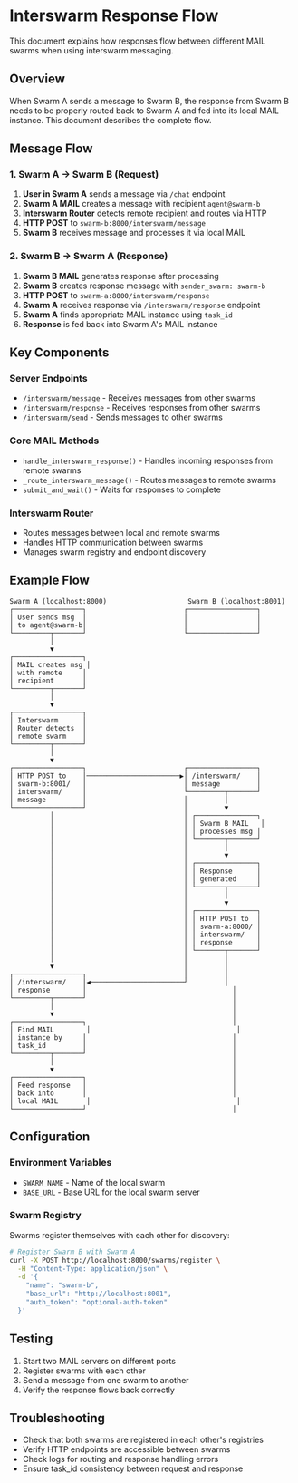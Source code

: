 # Interswarm Response Flow

This document explains how responses flow between different MAIL swarms when using interswarm messaging.

## Overview

When Swarm A sends a message to Swarm B, the response from Swarm B needs to be properly routed back to Swarm A and fed into its local MAIL instance. This document describes the complete flow.

## Message Flow

### 1. Swarm A → Swarm B (Request)

1. **User in Swarm A** sends a message via `/chat` endpoint
2. **Swarm A MAIL** creates a message with recipient `agent@swarm-b`
3. **Interswarm Router** detects remote recipient and routes via HTTP
4. **HTTP POST** to `swarm-b:8000/interswarm/message`
5. **Swarm B** receives message and processes it via local MAIL

### 2. Swarm B → Swarm A (Response)

1. **Swarm B MAIL** generates response after processing
2. **Swarm B** creates response message with `sender_swarm: swarm-b`
3. **HTTP POST** to `swarm-a:8000/interswarm/response`
4. **Swarm A** receives response via `/interswarm/response` endpoint
5. **Swarm A** finds appropriate MAIL instance using `task_id`
6. **Response** is fed back into Swarm A's MAIL instance

## Key Components

### Server Endpoints

- `/interswarm/message` - Receives messages from other swarms
- `/interswarm/response` - Receives responses from other swarms
- `/interswarm/send` - Sends messages to other swarms

### Core MAIL Methods

- `handle_interswarm_response()` - Handles incoming responses from remote swarms
- `_route_interswarm_message()` - Routes messages to remote swarms
- `submit_and_wait()` - Waits for responses to complete

### Interswarm Router

- Routes messages between local and remote swarms
- Handles HTTP communication between swarms
- Manages swarm registry and endpoint discovery

## Example Flow

```
Swarm A (localhost:8000)                    Swarm B (localhost:8001)
┌─────────────────┐                        ┌─────────────────┐
│ User sends msg  │                        │                 │
│ to agent@swarm-b│                        │                 │
└─────────┬───────┘                        └─────────────────┘
          │
          ▼
┌─────────────────┐
│ MAIL creates msg │
│ with remote     │
│ recipient       │
└─────────┬───────┘
          │
          ▼
┌─────────────────┐
│ Interswarm      │
│ Router detects  │
│ remote swarm    │
└─────────┬───────┘
          │
          ▼
┌─────────────────┐                        ┌─────────────────┐
│ HTTP POST to    │───────────────────────▶│ /interswarm/    │
│ swarm-b:8001/   │                        │ message         │
│ interswarm/     │                        └─────────┬───────┘
│ message         │                        │         │
└─────────────────┘                        │         ▼
          │                                │ ┌───────────────┐
          │                                │ │ Swarm B MAIL   │
          │                                │ │ processes msg │
          │                                │ └───────┬───────┘
          │                                │         │
          │                                │         ▼
          │                                │ ┌───────────────┐
          │                                │ │ Response      │
          │                                │ │ generated     │
          │                                │ └───────┬───────┘
          │                                │         │
          │                                │         ▼
          │                                │ ┌───────────────┐
          │                                │ │ HTTP POST to  │
          │                                │ │ swarm-a:8000/ │
          │                                │ │ interswarm/   │
          │                                │ │ response      │
          │                                │ └───────┬───────┘
          │                                │         │
          ▼                                │         │
┌─────────────────┐                        │         │
│ /interswarm/    │◀───────────────────────┘         │
│ response        │                                    │
└─────────┬───────┘                                    │
          │                                            │
          ▼                                            │
┌─────────────────┐                                    │
│ Find MAIL        │                                    │
│ instance by     │                                    │
│ task_id         │                                    │
└─────────┬───────┘                                    │
          │                                            │
          ▼                                            │
┌─────────────────┐                                    │
│ Feed response   │                                    │
│ back into       │                                    │
│ local MAIL       │                                    │
└─────────────────┘                                    │
```

## Configuration

### Environment Variables

- `SWARM_NAME` - Name of the local swarm
- `BASE_URL` - Base URL for the local swarm server

### Swarm Registry

Swarms register themselves with each other for discovery:

```bash
# Register Swarm B with Swarm A
curl -X POST http://localhost:8000/swarms/register \
  -H "Content-Type: application/json" \
  -d '{
    "name": "swarm-b",
    "base_url": "http://localhost:8001",
    "auth_token": "optional-auth-token"
  }'
```

## Testing

1. Start two MAIL servers on different ports
2. Register swarms with each other
3. Send a message from one swarm to another
4. Verify the response flows back correctly

## Troubleshooting

- Check that both swarms are registered in each other's registries
- Verify HTTP endpoints are accessible between swarms
- Check logs for routing and response handling errors
- Ensure task_id consistency between request and response

